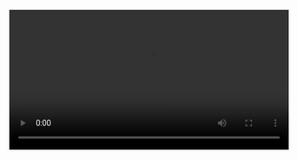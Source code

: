 <video src="./scripts/figures/githubcommandsrstudio_NTkmdYdE.mp4"
style="width:100.0%" controls=""><a
href="./scripts/figures/githubcommandsrstudio_NTkmdYdE.mp4">Video</a></video>
